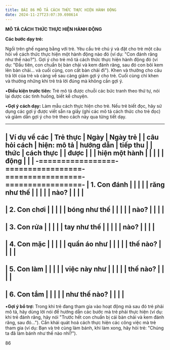 ```yaml
---
title: BÀI 86 MÔ TẢ CÁCH THỨC THỰC HIỆN HÀNH ĐỘNG
date: 2024-11-27T23:07:39.698614
---
```


**MÔ TẢ CÁCH THỨC THỰC HIỆN HÀNH ĐỘNG**

**Các bước dạy trẻ:**

Ngồi trên ghế ngang bằng với trẻ. Yêu cầu trẻ chú ý và đặt cho trẻ một
câu hỏi về cách thức thực hiện một hành động nào đó (ví dụ: "Con đánh
răng như thế nào?"). Gợi ý cho trẻ mô tả cách thức thực hiện hành động
đó (ví dụ: "Đầu tiên, con chuẩn bị bàn chải và kem đánh răng, sau đó
con bôi kem lên bàn chải... và cuối cùng, con cất bàn chải đi"). Khen
và thưởng cho câu trả lời của trẻ và càng về sau càng giảm gợi ý cho
trẻ. Cuối cùng chỉ khen và thưởng những khi trẻ trả lời đúng mà không
cần gợi ý.

•**Điều kiện trước tiên:** Trẻ mô tả được chuỗi các bức tranh theo thứ
tự, nói lại được các tình huống, biết kể chuyện.

•**Gợi ý cách dạy:** Làm mẫu cách thực hiện cho trẻ. Nếu trẻ biết đọc,
hãy sử dụng các gợi ý được viết sẵn ra giấy (ghi các mô tả cách thức
cho trẻ đọc) và giảm dần gợi ý cho trẻ theo cách này qua từng tiết
dạy.

-------------------------------------------------------------------------
| **Ví dụ về các  | **Trẻ thực    | **Ngày**     | **Ngày trẻ    |
| câu hỏi cách    | hiện: mô tả   | **hướng dẫn** | tiếp thu      |
| thức**          | cách thực     |                 | được**        |
|                 | hiện một hành |                 |                 |
|                 | động**        |                 |                 |
-=================-=================-=================-=================-
| 1. Con đánh  |                 |                 |                 |
| răng như thế  |                 |                 |                 |
| nào?          |                 |                 |                 |
-------------------------------------------------------------------------
| 2. Con chơi  |                 |                 |                 |
| bóng như thế  |                 |                 |                 |
| nào?          |                 |                 |                 |
-------------------------------------------------------------------------
| 3. Con rửa   |                 |                 |                 |
| tay như thế   |                 |                 |                 |
| nào?          |                 |                 |                 |
-------------------------------------------------------------------------
| 4. Con mặc   |                 |                 |                 |
| quần áo như   |                 |                 |                 |
| thế nào?      |                 |                 |                 |
-------------------------------------------------------------------------
| 5. Con làm   |                 |                 |                 |
| việc này như  |                 |                 |                 |
| thế nào?      |                 |                 |                 |
-------------------------------------------------------------------------
| 6. Con tắm   |                 |                 |                 |
| như thế nào?  |                 |                 |                 |
-------------------------------------------------------------------------

•**Gợi ý bổ trợ:** Trong khi trẻ đang tham gia vào hoạt động mà sau đó
trẻ phải mô tả, hãy dùng lời nói để hướng dẫn các bước mà trẻ phải
thực hiện (ví dụ: khi trẻ đánh răng, hãy nói "Trước hết con chuẩn bị
cái bàn chải và kem đánh răng, sau đó..."). Cần khái quát hoá cách
thực hiện các công việc mà trẻ tham gia (ví dụ: Bạn và trẻ cùng làm
bánh, khi làm xong, hãy hỏi trẻ: "Chúng ta đã làm bánh như thế nào
nhỉ?").

86

